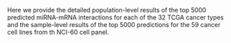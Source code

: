 Here we provide the detailed population-level results of the top 5000 predicted miRNA-mRNA interactions for each of the 32 TCGA cancer types and the sample-level results of the top 5000 predictions for the 59 cancer cell lines from th NCI-60 cell panel.
